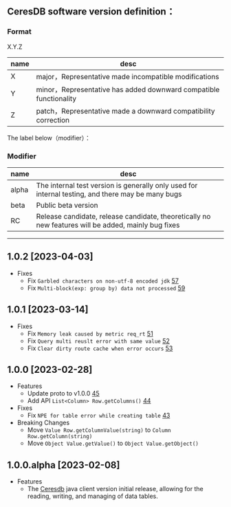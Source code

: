 ## CeresDB software version definition：

### Format
X.Y.Z

| name | desc                                                             |
| --- |------------------------------------------------------------------|
| X | major，Representative made incompatible modifications             |
| Y | minor，Representative has added downward compatible functionality |
| Z | patch，Representative made a downward compatibility correction    |

The label below（modifier）：
### Modifier
| name  | desc |
|-------| --- |
| alpha | The internal test version is generally only used for internal testing, and there may be many bugs |
| beta  | Public beta version |
| RC    | Release candidate, release candidate, theoretically no new features will be added, mainly bug fixes |

---
## 1.0.2 [2023-04-03]
- Fixes
  - Fix `Garbled characters on non-utf-8 encoded jdk` [57](https://github.com/CeresDB/ceresdb-client-java/pull/57)
  - Fix `Multi-block(exp: group by) data not processed` [59](https://github.com/CeresDB/ceresdb-client-java/pull/59)

## 1.0.1 [2023-03-14]
- Fixes
  - Fix `Memory leak caused by metric req_rt` [51](https://github.com/CeresDB/ceresdb-client-java/pull/51)
  - Fix `Query multi reuslt error with same value` [52](https://github.com/CeresDB/ceresdb-client-java/pull/52)
  - Fix `Clear dirty route cache when error occurs` [53](https://github.com/CeresDB/ceresdb-client-java/pull/53)

## 1.0.0 [2023-02-28]
- Features
  - Update proto to v1.0.0 [45](https://github.com/CeresDB/ceresdb-client-java/pull/45)
  - Add API `List<Column> Row.getColumns()` [44](https://github.com/CeresDB/ceresdb-client-java/pull/44)
- Fixes
  - Fix `NPE for table error while creating table` [43](https://github.com/CeresDB/ceresdb-client-java/pull/43)
- Breaking Changes
  - Move `Value Row.getColumnValue(string)` to `Column Row.getColumn(string)`
  - Move `Object Value.getValue()` to `Object Value.getObject()`

## 1.0.0.alpha [2023-02-08]
- Features
  - The [Ceresdb](https://github.com/CeresDB/ceresdb/tree/main) java client version initial release, allowing for the reading, writing, and managing of data tables.
